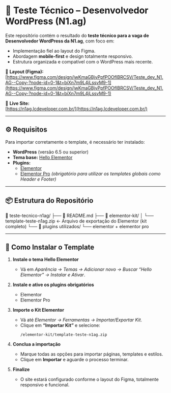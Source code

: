 # 🧩 Teste Técnico – Desenvolvedor WordPress (N1.ag)

Este repositório contém o resultado do **teste técnico para a vaga de Desenvolvedor WordPress da N1.ag**, com foco em:

- Implementação fiel ao layout do Figma.  
- Abordagem **mobile-first** e design totalmente responsivo.  
- Estrutura organizada e compatível com o WordPress mais recente.  

🔗 **Layout (Figma):**  
[https://www.figma.com/design/jwKmaGBjyPpfPOOfIBRCSV/Teste_dev_N1.AG--Copy-?node-id=0-1&t=biXn7m9L4jLssvM9-1](https://www.figma.com/design/jwKmaGBjyPpfPOOfIBRCSV/Teste_dev_N1.AG--Copy-?node-id=0-1&t=biXn7m9L4jLssvM9-1)

🔗 **Live Site:**  
[https://n1ag.lcdeveloper.com.br/](https://n1ag.lcdeveloper.com.br/)

---

## ⚙️ Requisitos

Para importar corretamente o template, é necessário ter instalado:

- **WordPress** (versão 6.5 ou superior)  
- **Tema base:** [Hello Elementor](https://wordpress.org/themes/hello-elementor/)  
- **Plugins:**
  - [Elementor](https://br.wordpress.org/plugins/elementor/)
  - [Elementor Pro](https://elementor.com/pro/) *(obrigatório para utilizar os templates globais como Header e Footer)*

---

## 📦 Estrutura do Repositório

📁 teste-tecnico-n1ag/
├── 📄 README.md
├── 📁 elementor-kit/
│ └── template-teste-n1ag.zip ← Arquivo de exportação do Elementor (kit completo)
└── 📁 plugins utilizados/
└── elementor + elementor pro

---

## 🚀 Como Instalar o Template

1. **Instale o tema Hello Elementor**
   - Vá em *Aparência → Temas → Adicionar novo → Buscar “Hello Elementor” → Instalar e Ativar*.

2. **Instale e ative os plugins obrigatórios**
   - Elementor  
   - Elementor Pro  

3. **Importe o Kit Elementor**
   - Vá até *Elementor → Ferramentas → Importar/Exportar Kit*.  
   - Clique em **“Importar Kit”** e selecione:
     ```
     /elementor-kit/template-teste-n1ag.zip
     ```

4. **Conclua a importação**
   - Marque todas as opções para importar páginas, templates e estilos.  
   - Clique em **Importar** e aguarde o processo terminar.  

5. **Finalize**
   - O site estará configurado conforme o layout do Figma, totalmente responsivo e funcional.
